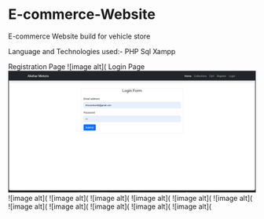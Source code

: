 # E-commerce-Website
E-commerce Website build for vehicle store 

Language and Technologies used:-
PHP
Sql
Xampp

Registration Page
![image alt](
Login Page
![image alt](https://github.com/RJan1405/E-commerce-Website/blob/195d24b109f60003a20e52b7935b6b2a644a5713/gen/pic/Login%20Page.png)
![image alt](
![image alt](
![image alt](
![image alt](
![image alt](
![image alt](
![image alt](
![image alt](
![image alt](
![image alt](
![image alt](

